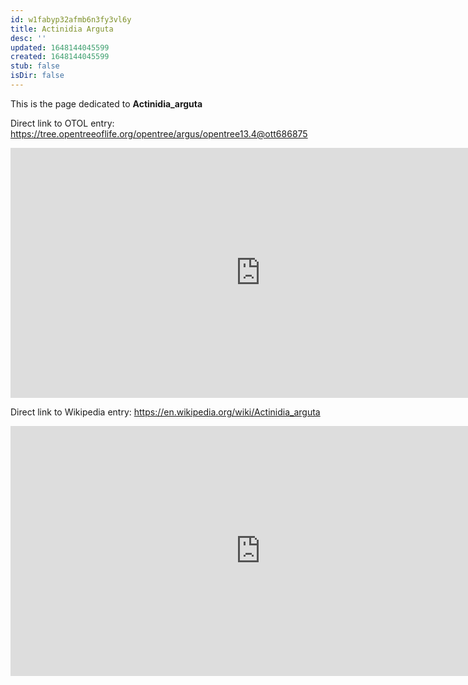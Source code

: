 ```yaml
---
id: w1fabyp32afmb6n3fy3vl6y
title: Actinidia Arguta
desc: ''
updated: 1648144045599
created: 1648144045599
stub: false
isDir: false
---
```

This is the page dedicated to **Actinidia_arguta**


Direct link to OTOL entry: https://tree.opentreeoflife.org/opentree/argus/opentree13.4@ott686875



<html>
    <body>
    <iframe src="https://tree.opentreeoflife.org/opentree/argus/opentree13.4@ott686875"
    width="800" height="400" frameborder="0" allowfullscreen> </iframe>
    </body>
</html>
    


Direct link to Wikipedia entry: https://en.wikipedia.org/wiki/Actinidia_arguta



<html>
    <body>
    <iframe src="https://en.wikipedia.org/wiki/Actinidia_arguta"
    width="800" height="400" frameborder="0" allowfullscreen> </iframe>
    </body>
</html>
    
